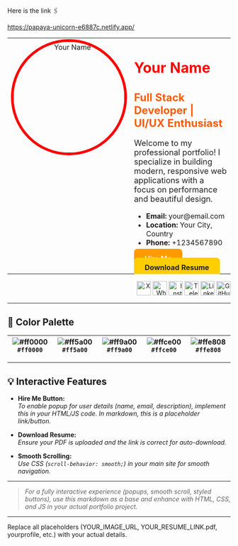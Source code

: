 Here is the link 🖇️ 

https://papaya-unicorn-e6887c.netlify.app/

<!-- Portfolio Front Page -->

<table>
  <tr>
    <td width="40%" align="center" valign="top">
      <!-- Large Profile Image -->
      <img src="https://i.ibb.co/zVPTfS0q/IMG-7909.jpg" alt="Your Name" width="250" style="border-radius:50%; border:6px solid #ff0000;">
    </td>
    <td width="60%" valign="top">
      <!-- Basic Details -->
      <h1 style="color:#ff0000;">Your Name</h1>
      <h2 style="color:#ff5a00;">Full Stack Developer | UI/UX Enthusiast</h2>
      <p style="font-size:18px; color:#222;">
        Welcome to my professional portfolio! I specialize in building modern, responsive web applications with a focus on performance and beautiful design.
      </p>
      <ul>
        <li><b>Email:</b> your@email.com</li>
        <li><b>Location:</b> Your City, Country</li>
        <li><b>Phone:</b> +1234567890</li>
      </ul>
      <!-- Buttons -->
      <a href="#hire-me" style="background:#ff9a00; color:white; padding:12px 24px; border-radius:8px; text-decoration:none; font-weight:bold;">Hire Me</a>
      &nbsp;
      <a href="YOUR_RESUME_LINK.pdf" download style="background:#ffce00; color:#222; padding:12px 24px; border-radius:8px; text-decoration:none; font-weight:bold;">Download Resume</a>
    </td>
  </tr>
</table>

<!-- Social Media (top-right corner style, but markdown can't position absolutely) -->
<p align="right">
  <a href="https://x.com/yourprofile"><img src="https://cdn.jsdelivr.net/gh/simple-icons/simple-icons/icons/x.svg" width="32" alt="X"></a>
  <a href="https://wa.me/yourwhatsappnumber"><img src="https://cdn.jsdelivr.net/gh/simple-icons/simple-icons/icons/whatsapp.svg" width="32" alt="WhatsApp"></a>
  <a href="https://instagram.com/yourprofile"><img src="https://cdn.jsdelivr.net/gh/simple-icons/simple-icons/icons/instagram.svg" width="32" alt="Instagram"></a>
  <a href="https://t.me/yourprofile"><img src="https://cdn.jsdelivr.net/gh/simple-icons/simple-icons/icons/telegram.svg" width="32" alt="Telegram"></a>
  <a href="https://linkedin.com/in/yourprofile"><img src="https://cdn.jsdelivr.net/gh/simple-icons/simple-icons/icons/linkedin.svg" width="32" alt="LinkedIn"></a>
  <a href="https://github.com/yourprofile"><img src="https://cdn.jsdelivr.net/gh/simple-icons/simple-icons/icons/github.svg" width="32" alt="GitHub"></a>
</p>

---

## 🎨 Color Palette

| ![#ff0000](https://via.placeholder.com/24/ff0000/000000?text=+) `#ff0000` | ![#ff5a00](https://via.placeholder.com/24/ff5a00/000000?text=+) `#ff5a00` | ![#ff9a00](https://via.placeholder.com/24/ff9a00/000000?text=+) `#ff9a00` | ![#ffce00](https://via.placeholder.com/24/ffce00/000000?text=+) `#ffce00` | ![#ffe808](https://via.placeholder.com/24/ffe808/000000?text=+) `#ffe808` |
|---|---|---|---|---|

---

## 💡 Interactive Features

- **Hire Me Button:**  
  _To enable popup for user details (name, email, description), implement this in your HTML/JS code. In markdown, this is a placeholder link/button._

- **Download Resume:**  
  _Ensure your PDF is uploaded and the link is correct for auto-download._

- **Smooth Scrolling:**  
  _Use CSS (`scroll-behavior: smooth;`) in your main site for smooth navigation._

---

> _For a fully interactive experience (popups, smooth scroll, styled buttons), use this markdown as a base and enhance with HTML, CSS, and JS in your actual portfolio project._

---

Replace all placeholders (YOUR_IMAGE_URL, YOUR_RESUME_LINK.pdf, yourprofile, etc.) with your actual details.
